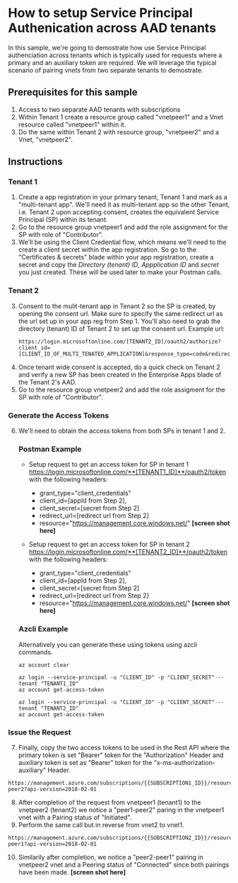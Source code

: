 # How to setup Service Principal Authenication across AAD tenants
In this sample, we're going to demostrate how use Service Principal authenciation across tenants which is typically used for requests where a primary and an auxiliary token are required.  We will leverage the typical scenario of pairing vnets from two separate tenants to demostrate.

## Prerequisites for this sample
1. Access to two separate AAD tenants with subscriptions 
2. Within Tenant 1 create a resource group called "vnetpeer1" and a Vnet resource called "vnetpeer1" within it.
3. Do the same within Tenant 2 with resource group, "vnetpeer2" and a Vnet, "vnetpeer2".   

## Instructions

### Tenant 1
1. Create a app registration in your primary tenant, Tenant 1 and mark as a "multi-tenant app".  We'll need it as multi-tenant app so the other Tenant, i.e. Tenant 2 upon accepting consent, creates the equivalent Service Principal (SP) within its tenant.
2. Go to the resource group vnetpeer1 and add the role assignment for the SP with role of "Contributor".  
3. We'll be using the Client Credential flow, which means we'll need to the create a client secret within the app registration.  So go to the "Certificates & secrets" blade within your app registration, create a secret and copy the *Directory (tenant) ID*, *Appplication ID* and *secret* you just created.  These will be used later to make your Postman calls.

### Tenant 2
3. Consent to the mulit-tenant app in Tenant 2 so the SP is created, by opening the consent url.  Make sure to specify the same redirect url as the url set up in your app reg from Step 1.  You'll also need to grab the directory (tenant) ID of Tenant 2 to set up the consent url.
Example url: 
    ```
    https://login.microsoftonline.com/[TENANT2_ID]/oauth2/authorize?client_id=[CLIENT_ID_OF_MULTI_TENATED_APPLICATION]&response_type=code&redirect_uri=https://localhost:1234/
    ```
4. Once tenant wide consent is accepted, do a quick check on Tenant 2 and verify a new SP has been created in the Enterprise Apps blade of the Tenant 2's AAD.
5. Go to the resource group vnetpeer2 and add the role assigment for the SP with role of "Contributor".

### Generate the Access Tokens  
6. We'll need to obtain the access tokens from both SPs in tenant 1 and 2.  
    ### Postman Example
   -  Setup request to get an access token for SP in tenant 1
  https://login.microsoftonline.com/**[TENANT1_ID]**/oauth2/token with the following headers:
      -  grant_type="client_credentials" 
      -  client_id=[appId from Step 2], 
      -  client_secret=[secret from Step 2] 
      -  redirect_url=[redirect url from Step 2]
      -  resource="https://management.core.windows.net/"
    **[screen shot here]**


   -  Setup request to get an access token for SP in tenant 2
  https://login.microsoftonline.com/**[TENANT2_ID]**/oauth2/token with the following headers:
      -  grant_type="client_credentials" 
      -  client_id=[appId from Step 2], 
      -  client_secret=[secret from Step 2] 
      -  redirect_url=[redirect url from Step 2]
      -  resource="https://management.core.windows.net/"
    **[screen shot here]**

    ### Azcli Example
    Alternatively you can generate these using tokens using azcli commands.
    ```
    az account clear

    az login --service-principal -u "CLIENT_ID" -p "CLIENT_SECRET" --tenant "TENANT1_ID"
    az account get-access-token

    az login --service-principal -u "CLIENT_ID" -p "CLIENT_SECRET" --tenant "TENANT2_ID"
    az account get-access-token
    ```
### Issue the Request 
7. Finally, copy the two access tokens to be used in the Rest API where the primary token is set "Bearer" token for the "Authorization" Header and auxiliary token is set as "Bearer" token for the "x-ms-authorization-auxiliary" Header.
```
https://management.azure.com/subscriptions/{{SUBSCRIPTION1_ID}}/resourceGroups/{{tenant1_resourcegroup}}/providers/Microsoft.Network/virtualNetworks/vnetpeer1/virtualNetworkPeerings/peer1-peer2?api-version=2018-02-01
```
8. After completion of the request from vnetpeer1 (tenant1) to the vnetpeer2 (tenant2) we notice a "peer1-peer2" paring in the vnetpeer1 vnet with a Pairing status of "Initiated".
9. Perform the same call but in reverse from vnet2 to vnet1.
```
https://management.azure.com/subscriptions/{{SUBSCRIPTION2_ID}}/resourceGroups/{{tenant2_resourcegroup}}/providers/Microsoft.Network/virtualNetworks/vnetpeer2/virtualNetworkPeerings/peer2-peer1?api-version=2018-02-01
```  
10. Similarily after completion, we notice a "peer2-peer1" pairing in vnetpeer2 vnet and a Peering status of "Connected" since both pairings have been made.
**[screen shot here]**   
